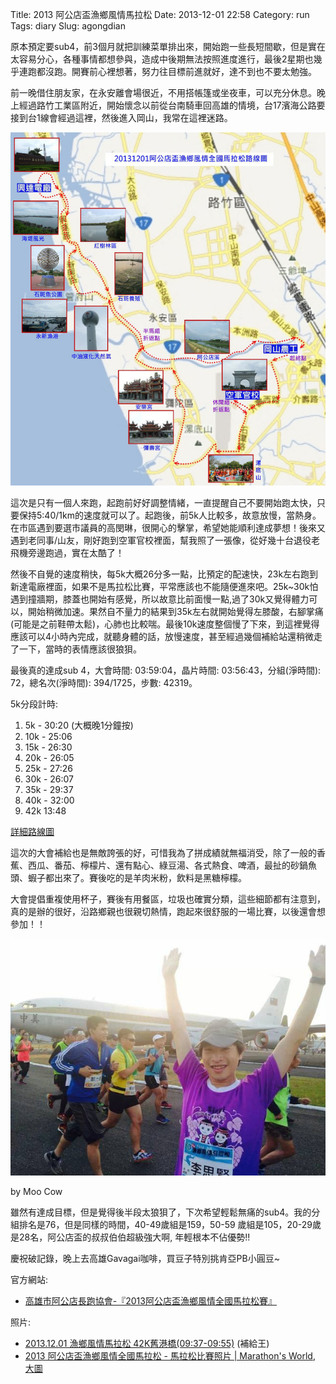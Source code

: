Title: 2013 阿公店盃漁鄉風情馬拉松
Date: 2013-12-01 22:58
Category: run
Tags: diary
Slug: agongdian

原本預定要sub4，前3個月就把訓練菜單排出來，開始跑一些長短間歇，但是實在太容易分心，各種事情都想參與，造成中後期無法按照進度進行，最後2星期也幾乎連跑都沒跑。開賽前心裡想著，努力往目標前進就好，達不到也不要太勉強。

前一晚借住朋友家，在永安離會場很近，不用搭帳篷或坐夜車，可以充分休息。晚上經過路竹工業區附近，開始懷念以前從台南騎車回高雄的情境，台17濱海公路要接到台1線會經過這裡，然後進入岡山，我常在這裡迷路。

![ ](/static/images/2013-12-01_agongdian/road_map_src.jpg)

這次是只有一個人來跑，起跑前好好調整情緒，一直提醒自己不要開始跑太快，只要保持5:40/1km的速度就可以了。起跑後，前5k人比較多，故意放慢，當熱身。在市區遇到要選市議員的高閔琳，很開心的擊掌，希望她能順利達成夢想！後來又遇到老同事/山友，剛好跑到空軍官校裡面，幫我照了一張像，從好幾十台退役老飛機旁邊跑過，實在太酷了！

然後不自覺的速度稍快，每5k大概26分多一點，比預定的配速快，23k左右跑到新達電廠裡面，如果不是馬拉松比賽，平常應該也不能隨便進來吧。25k~30k怕遇到撞牆期，膝蓋也開始有感覺，所以故意比前面慢一點,過了30k又覺得體力可以，開始稍微加速。果然自不量力的結果到35k左右就開始覺得左膝酸，右腳掌痛 (可能是之前鞋帶太鬆)，心肺也比較喘。最後10k速度整個慢了下來，到這裡覺得應該可以4小時內完成，就聽身體的話，放慢速度，甚至經過幾個補給站還稍微走了一下，當時的表情應該很狼狽。

最後真的達成sub 4，大會時間: 03:59:04，晶片時間: 03:56:43，分組(淨時間): 72，總名次(淨時間): 394/1725，步數: 42319。

5k分段計時:

1. 5k - 30:20 (大概晚1分鐘按)
2. 10k - 25:06
3. 15k - 26:30
4. 20k - 26:05
5. 25k - 27:26
6. 30k - 26:07
7. 35k - 29:37
8. 40k - 32:00
9. 42k 13:48

<a href="/static/images/2013-12-01_agongdian/roadmap_b.jpg">詳細路線圖</a>

這次的大會補給也是無敵誇張的好，可惜我為了拼成績就無福消受，除了一般的香蕉、西瓜、番茄、檸檬片、還有點心、綠豆湯、各式熱食、啤酒，最扯的砂鍋魚頭、蝦子都出來了。賽後吃的是羊肉米粉，飲料是黑糖檸檬。

大會提倡重複使用杯子，賽後有用餐區，垃圾也確實分類，這些細節都有注意到，真的是辦的很好，沿路鄉親也很親切熱情，跑起來很舒服的一場比賽，以後還會想參加！！

![ ](/static/images/2013-12-01_agongdian/1476264_10152126759861289_718224614_n.jpg)

by Moo Cow

雖然有達成目標，但是覺得後半段太狼狽了，下次希望輕鬆無痛的sub4。我的分組排名是76，但是同樣的時間，40-49歲組是159，50-59 歲組是105，20-29歲是28名，阿公店盃的叔叔伯伯超級強大啊, 年輕根本不佔優勢!!

慶祝破記錄，晚上去高雄Gavagai咖啡，買豆子特別挑肯亞PB小圓豆~ 


官方網站:

* [高雄市阿公店長跑協會-『2013阿公店盃漁鄉風情全國馬拉松賽』](http://bao-ming.com/eb/www/activity_content.php?activitysn=169&contentsn=489)

照片:

* [2013.12.01 漁鄉風情馬拉松 42K舊港橋(09:37-09:55)](https://www.facebook.com/photo.php?fbid=588776821195872&set=a.588771647863056.1073742465.414992798574276&type=3&theater) (補給王)
* [2013 阿公店盃漁鄉風情全國馬拉松 - 馬拉松比賽照片 | Marathon's World](http://www.marathonsworld.com/artapp/marathon_photo.php?rid=2759&st=1385864400&et=1385865000), [大圖](http://www.marathonsworld.com/artapp/downloadMarathonPhoto.php?photoId=911598)

